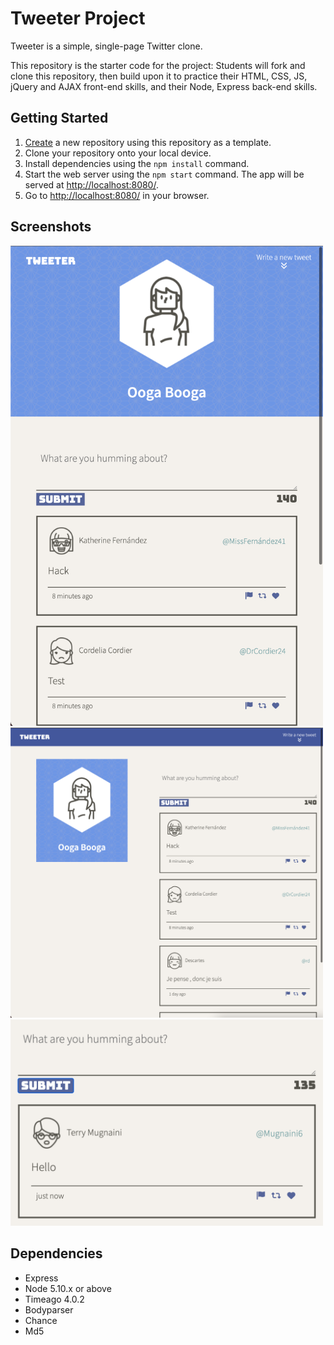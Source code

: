 # Tweeter Project

Tweeter is a simple, single-page Twitter clone.

This repository is the starter code for the project: Students will fork and clone this repository, then build upon it to practice their HTML, CSS, JS, jQuery and AJAX front-end skills, and their Node, Express back-end skills.

## Getting Started

1. [Create](https://docs.github.com/en/repositories/creating-and-managing-repositories/creating-a-repository-from-a-template) a new repository using this repository as a template.
2. Clone your repository onto your local device.
3. Install dependencies using the `npm install` command.
3. Start the web server using the `npm start` command. The app will be served at <http://localhost:8080/>.
4. Go to <http://localhost:8080/> in your browser.

## Screenshots
<img src="docs/image1.png" alt="Screenshot of mobile view" style="width:500px;"/>
<br>
<img src="docs/image2.png" alt="Screenshot of desktop view" style="width:500px;"/>
<br>
<img src="docs/image3.png" alt="Screenshot of tweets" style="width:500px;"/>

## Dependencies

- Express
- Node 5.10.x or above
- Timeago 4.0.2
- Bodyparser
- Chance
- Md5
